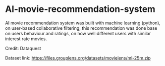 # AI-movie-recommendation-system

AI movie recommendation system was built with machine learning (python), on user-based collaborative filtering, this recommendation was done base on users behaviour and ratings, on how well different users with similar interest rate movies.

Credit: Dataquest

Dataset link: https://files.grouplens.org/datasets/movielens/ml-25m.zip
